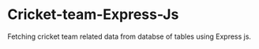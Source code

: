 # Cricket-team-Express-Js
Fetching cricket team related data from databse of tables using Express js.
